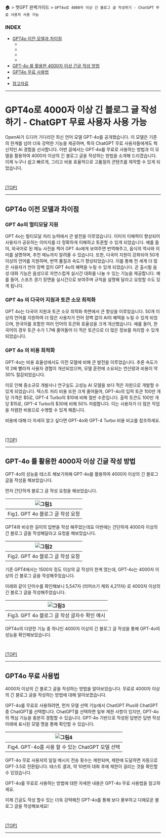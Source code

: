 🏠 > 챗GPT 완벽가이드 > `GPT4o로 4000자 이상 긴 블로그 글 작성하기 - ChatGPT 무료 사용자 사용 가능`

### INDEX

- [GPT4o 이전 모델과 차이점](#gpt4o-이전-모델과-차이점)
  - []()
  - []()
  - []()
  - []()
- [GPT-4o 를 활용한 4000자 이상 긴글 작성 방법](#gpt-4o-를-활용한-4000자-이상-긴글-작성-방법)
- [GPT4o 무료 사용법](#gpt4o-무료-사용법)
- []()
- [참고자료](#참고자료)

---
# GPT4o로 4000자 이상 긴 블로그 글 작성하기 - ChatGPT 무료 사용자 사용 가능
OpenAI가 드디어 기다리던 최신 언어 모델 GPT-4o를 공개했습니다. 이 모델은 기존의 한계를 넘어 더욱 강력한 기능을 제공하며, 특히 ChatGPT 무료 사용자들에게도 혁신적인 AI 경험을 선사합니다. 이번 글에서는 GPT-4o를 무료로 사용하는 방법과 이 모델을 활용하여 4000자 이상의 긴 블로그 글을 작성하는 방법을 소개해 드리겠습니다. 이제 누구나 쉽고 빠르게, 그리고 비용 효율적으로 고품질의 콘텐츠를 제작할 수 있게 되었습니다.

<br/>

[[TOP]](#index)

---
## GPT4o 이전 모델과 차이점

### GPT 4o의 멀티모달 지원
GPT 4o는 멀티모달 처리 능력에서 큰 발전을 이루었습니다. 이미지 이해력이 향상되어 사용자가 공유하는 이미지를 더 정확하게 이해하고 토론할 수 있게 되었습니다. 예를 들어, 외국어로 된 메뉴 사진을 찍어 GPT 4o에게 보여주면 번역해주고, 음식의 역사와 의미를 설명하며, 추천 메뉴까지 알려줄 수 있습니다. 또한, 다국어 지원이 강화되어 50개 이상의 언어를 지원하며, 번역 품질과 속도가 향상되었습니다. 이를 통해 전 세계 더 많은 사용자가 언어 장벽 없이 GPT 4o의 혜택을 누릴 수 있게 되었습니다. 곧 출시될 음성 대화 기능은 음성으로 자연스럽게 실시간 대화를 나눌 수 있는 기능을 제공합니다. 예를 들어, 스포츠 경기 장면을 실시간으로 보여주며 규칙을 설명해 달라고 요청할 수도 있게 됩니다.

### GPT 4o 의 다국어 지원과 토큰 소모 최적화
GPT 4o는 다국어 지원과 토큰 소모 최적화 측면에서 큰 향상을 이루었습니다. 50개 이상의 언어를 지원하여 더 많은 사용자가 언어 장벽 없이 AI의 혜택을 누릴 수 있게 되었으며, 한국어를 포함한 여러 언어의 토큰화 효율성을 크게 개선했습니다. 예를 들어, 한국어의 경우 토큰 수가 1.7배 줄어들어 더 적은 토큰으로 더 많은 정보를 처리할 수 있게 되었습니다.

### GPT 4o 의 비용 최적화
GPT-4o는 비용 효율성에서도 이전 모델에 비해 큰 발전을 이루었습니다. 추론 속도가 약 2배 빨라져 사용자 경험이 개선되었으며, 모델 훈련에 소요되는 연산량과 비용이 약 30% 절감되었습니다.

이로 인해 중소규모 개발사나 연구실도 고성능 AI 모델을 보다 적은 자원으로 개발할 수 있게 되었습니다. 텍스트 처리 비용 또한 크게 줄어들어, GPT-4o의 입력 토큰 100만 개 당 가격은 $5로, GPT-4 Turbo의 $10에 비해 절반 수준입니다. 출력 토큰도 100만 개 당 $15로, GPT-4 Turbo의 $30에 비해 50% 저렴합니다. 이는 사용자가 더 많은 작업을 저렴한 비용으로 수행할 수 있게 해줍니다.

비용에 대해 더 자세히 알고 싶다면 GPT-4o와 GPT-4 Turbo 비용 비교를 참조하세요.

<br/>

[[TOP]](#index)

---
## GPT-4o 를 활용한 4000자 이상 긴글 작성 방법
GPT-4o의 성능을 테스트 해보기위해 GPT-4o를 활용하여 4000자 이상의 긴 블로그 글을 작성을 해보았습니다.

먼저 간단하게 블로그 글 작성 요청을 해보았습니다. 

| ![그림1](./img/fig01_gpt4o-long-blog-example-basic.png) |
|:---:|
| Fig1. GPT 4o 블로그 글 작성 요청 |

GPT4와 비슷한 길이의 답변을 작성 해주었는데요 이번에는 간단하게 4000자 이상의 긴 블로그 글을 작성해달라고 요청을 해보았습니다.

| ![그림2](./img/fig02_gpt4o-long-blog-example-4000-character-request.png) |
|:---:|
| Fig2. GPT 4o 블로그 글 작성 요청 |

기존 GPT4에서는 1500자 정도 이상의 글 작성이 한계 였는데, GPT-4o는 4000자 이상의 긴 블로그 글을 작성해주었습니다.

아래와 같이 단어수를 확인해보니 5,547자 (띄어쓰기 제외 4,211자) 로 4000자 이상의 긴 블로그 글을 작성해주었습니다.

| ![그림3](./img/fig03_gpt4o-long-blog-example-word-count.png) |
|:---:|
| Fig3. GPT 4o 블로그 글 작성 글자수 확인 예시 |

GPT4o의 다양한 기능 중 하나인 4000자 이상의 긴 블로그 글 작성을 통해 GPT-4o의 성능을 확인해보았습니다.

<br/>

[[TOP]](#index)

---
## GPT4o 무료 사용법
4000자 이상의 긴 블로그 글을 작성하는 방법을 알아보았습니다. 무료로 4000자 이상의 긴 블로그 글을 작성하는 방법에 대해 알아보겠습니다.

GPT-4o를 무료로 사용하려면, 먼저 모델 선택 기능에서 ChatGPT Plus와 ChatGPT 중 ChatGPT를 선택합니다. ChatGPT를 선택하면 일부 제한 사항이 있지만, GPT-4o의 핵심 기능을 충분히 경험할 수 있습니다. GPT-4o 기반으로 작성된 답변은 답변 작성 아래에 표시된 모델 명을 통해 확인할 수 있습니다.

| ![그림4](./img/fig04_gpt4o-model-selection.png) |
|:---:|
| Fig4. GPT-4o를 사용 할 수 있는 ChatGPT 모델 선택 |

GPT-4o 무료 사용자의 일일 메시지 전송 횟수는 제한되며, 제한에 도달하면 자동으로 GPT-3.5로 전환됩니다. 테스트 결과, 약 10번의 대화 후에 제한이 걸리는 것을 확인할 수 있었습니다.

GPT-4o를 무료로 사용하는 방법에 대한 자세한 내용은 GPT-4o 무료 사용법을 참고하세요.

이제 긴글도 작성 할수 있는 더욱 강력해진 GPT-4o를 통해 보다 풍부하고 다채로운 블로그 글을 작성해보세요!

<br/>

[[TOP]](#index)

---